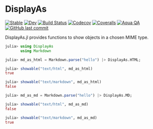 # DisplayAs

[![Stable](https://img.shields.io/badge/docs-stable-blue.svg)](https://tkf.github.io/DisplayAs.jl/stable)
[![Dev](https://img.shields.io/badge/docs-dev-blue.svg)](https://tkf.github.io/DisplayAs.jl/dev)
[![Build Status](https://travis-ci.com/tkf/DisplayAs.jl.svg?branch=master)](https://travis-ci.com/tkf/DisplayAs.jl)
[![Codecov](https://codecov.io/gh/tkf/DisplayAs.jl/branch/master/graph/badge.svg)](https://codecov.io/gh/tkf/DisplayAs.jl)
[![Coveralls](https://coveralls.io/repos/github/tkf/DisplayAs.jl/badge.svg?branch=master)](https://coveralls.io/github/tkf/DisplayAs.jl?branch=master)
[![Aqua QA](https://img.shields.io/badge/Aqua.jl-%F0%9F%8C%A2-aqua.svg)](https://github.com/tkf/Aqua.jl)
[![GitHub last commit](https://img.shields.io/github/last-commit/tkf/DisplayAs.jl.svg?style=social&logo=github)](https://github.com/tkf/DisplayAs.jl)

DisplayAs.jl provides functions to show objects in a chosen MIME type.

```julia
julia> using DisplayAs
       using Markdown

julia> md_as_html = Markdown.parse("hello") |> DisplayAs.HTML;

julia> showable("text/html", md_as_html)
true

julia> showable("text/markdown", md_as_html)
false

julia> md_as_md = Markdown.parse("hello") |> DisplayAs.MD;

julia> showable("text/html", md_as_md)
false

julia> showable("text/markdown", md_as_md)
true
```
